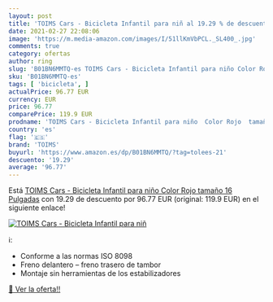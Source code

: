 ```yaml
---
layout: post
title: 'TOIMS Cars - Bicicleta Infantil para niñ al 19.29 % de descuento'
date: 2021-02-27 22:08:06
image: 'https://m.media-amazon.com/images/I/51llKmVbPCL._SL400_.jpg'
comments: true
category: ofertas
author: ring
slug: 'B01BN6MMTQ-es TOIMS Cars - Bicicleta Infantil para niño Color Rojo...'
sku: 'B01BN6MMTQ-es'
tags: [ 'bicicleta', ]
actualPrice: 96.77 EUR
currency: EUR
price: 96.77
comparePrice: 119.9 EUR
prodname: 'TOIMS Cars - Bicicleta Infantil para niño  Color Rojo  tamaño 16 Pulgadas'
country: 'es'
flag: '🇪🇸'
brand: 'TOIMS'
buyurl: 'https://www.amazon.es/dp/B01BN6MMTQ/?tag=tolees-21'
descuento: '19.29'
average: '96.77'
---
```


Está [TOIMS Cars - Bicicleta Infantil para niño  Color Rojo  tamaño 16 Pulgadas](https://www.amazon.es/dp/B01BN6MMTQ/?tag=tolees-21) con 19.29 de descuento por 96.77 EUR (original: 119.9 EUR) en el siguiente enlace!

[![TOIMS Cars - Bicicleta Infantil para niñ](https://m.media-amazon.com/images/I/51llKmVbPCL._SL400_.jpg)](https://www.amazon.es/dp/B01BN6MMTQ/?tag=tolees-21)

ℹ️:

- Conforme a las normas ISO 8098
- Freno delantero – freno trasero de tambor
- Montaje sin herramientas de los estabilizadores

[🛒 Ver la oferta!!](https://www.amazon.es/dp/B01BN6MMTQ/?tag=tolees-21)
